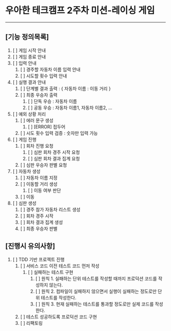 # 우아한 테크캠프 2주차 미션-레이싱 게임

---------------------------------

## [기능 정의목록]
1. [ ] 게임 시작 안내
2. [ ] 게임 종료 안내
3. [ ] 입력 안내
   1. [ ] 경주할 자동차 이름 입력 안내
   2. [ ] 시도할 횟수 입력 안내
4. [ ] 실행 결과 안내
   1. [ ] 단계별 결과 출력 : { 자동차 이름 : 이동 거리 }
   2. [ ] 최종 우승자 출력
      1. [ ] 단독 우승 : 자동차 이름
      2. [ ] 공동 우승 : 자동차 이름1, 자동차 이름2, ...
5. [ ] 예외 상황 처리
   1. [ ] 에러 문구 생성
      1. [ ] [ERROR] 접두어
   2. [ ] 시도 횟수 입력 검증 : 숫자만 입력 가능
6. [ ] 게임 진행
   1. [ ] 회차 진행 요청
      1. [ ] 심판 회차 경주 시작 요청
      2. [ ] 심판 회차 결과 집계 요청
   2. [ ] 심판 우승자 판별 요청
7. [ ] 자동차 생성
   1. [ ] 자동차 이름 지정
   2. [ ] 이동할 거리 생성
      1. [ ] 이동 여부 판단
   3. [ ] 이동
8. [ ] 심판 생성
   1. [ ] 경주 참가 자동차 리스트 생성
   2. [ ] 회차 경주 시작
   3. [ ] 회차 결과 집계 생성
   4. [ ] 최종 우승자 판별

## [진행시 유의사항]
1. [ ] TDD 기반 프로젝트 진행
   1. [ ] 서비스 코드 이전 테스트 코드 먼저 작성
      1. [ ] 실패하는 테스트 구현
         1. [ ] 원칙 1. 실패하는 단위 테스트를 작성할 때까지 프로덕션 코드를 작성하지 않는다.
         2. [ ] 원칙 2. 컴파일이 실패하지 않으면서 실행이 실패하는 정도로만 단위 테스트를 작성한다.
         3. [ ] 원칙 3. 현재 실패하는 테스트를 통과할 정도로만 실제 코드를 작성한다.
   2. [ ] 테스트 성공하도록 프로덕션 코드 구현
   3. [ ] 리팩토링